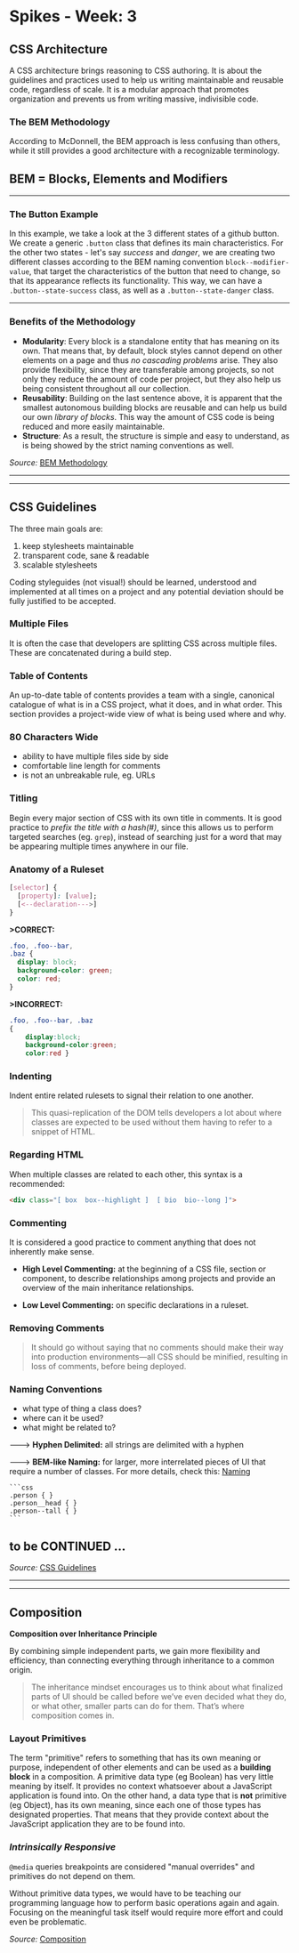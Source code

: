 # Spikes - Week: 3

## CSS Architecture

A CSS architecture brings reasoning to CSS authoring. It is about the guidelines and practices used to help us writing maintainable and reusable code, regardless of scale. It is a modular approach that promotes organization and prevents us from writing massive, indivisible code.

### The BEM Methodology 

According to McDonnell, the BEM approach is less confusing than others, while it still provides a good architecture with a recognizable terminology.

## BEM = Blocks, Elements and Modifiers
----------------------------------------

### The Button Example

In this example, we take a look at the 3 different states of a github button. We create a generic `.button` class that defines its main characteristics. For the other two states - let's say *success* and *danger*, we are creating two different classes according to the BEM naming convention `block--modifier-value`, that target the characteristics of the button that need to change, so that its appearance reflects its functionality.
This way, we can have a `.button--state-success` class, as well as a `.button--state-danger` class.

----------------------------------------

### Benefits of the Methodology

* __Modularity__: Every block is a standalone entity that has meaning on its own. That means that, by default, block styles cannot depend on other elements on a page and thus _no cascading problems_ arise.
They also provide flexibility, since they are transferable among projects, so not only they reduce the amount of code per project, but they also help us being consistent throughout all our collection.
* __Reusability__: Building on the last sentence above, it is apparent that the smallest autonomous building blocks are reusable and can help us build our own _library of blocks_. This way the amount of CSS code is being reduced and more easily maintainable. 
* __Structure__: As a result, the structure is simple and easy to understand, as is being showed by the strict naming conventions as well. 

_Source:_ [BEM Methodology](http://getbem.com/introduction/)

----------------------------------------
----------------------------------------

## CSS Guidelines

The three main goals are:
1. keep stylesheets maintainable
1. transparent code, sane & readable
1. scalable stylesheets

Coding styleguides (not visual!) should be learned, understood and implemented at all times on a project and any potential deviation should be fully justified to be accepted.

### Multiple Files

It is often the case that developers are splitting CSS across multiple files. These are concatenated during a build step.

### Table of Contents 

An up-to-date table of contents provides a team with a single, canonical catalogue of what is in a CSS project, what it does, and in what order. This section provides a project-wide view of what is being used where and why.

### 80 Characters Wide

* ability to have multiple files side by side
* comfortable line length for comments
* is not an unbreakable rule, eg. URLs

### Titling

Begin every major section of CSS with its own title in comments. It is good practice to _prefix the title with a hash(#)_, since this allows us to perform targeted searches (eg. `grep`), instead of searching just for a word that may be appearing multiple times anywhere in our file.

### Anatomy of a Ruleset

```css
[selector] {
  [property]: [value];
  [<--declaration--->]
}
```

__>CORRECT:__
```css
.foo, .foo--bar,   
.baz {  
  display: block;  
  background-color: green;  
  color: red;  
}
```


__>INCORRECT:__
```css
.foo, .foo--bar, .baz
{
	display:block;
	background-color:green;
	color:red }
```

### Indenting

Indent entire related rulesets to signal their relation to one another.
>This quasi-replication of the DOM tells developers a lot about where classes are expected to be used without them having to refer to a snippet of HTML.

### Regarding HTML

When multiple classes are related to each other, this syntax is a recommended: 
```html
<div class="[ box  box--highlight ]  [ bio  bio--long ]">
```

### Commenting

It is considered a good practice to comment anything that does not inherently make sense.

* __High Level Commenting:__ at the beginning of a CSS file, section or component, to describe relationships among projects and provide an overview of the main inheritance relationships.

* __Low Level Commenting:__ on specific declarations in a ruleset. 

### Removing Comments 

>It should go without saying that no comments should make their way into production environments—all CSS should be minified, resulting in loss of comments, before being deployed.

### Naming Conventions

* what type of thing a class does?
* where can it be used?
* what might be related to?

---> __Hyphen Delimited:__
    all strings are delimited with a hyphen

---> __BEM-like Naming:__
    for larger, more interrelated pieces of UI that require a number of classes. For more details, check this: [Naming](http://getbem.com/naming/)


    ```css
    .person { }
    .person__head { }
    .person--tall { }
    ```
## to be CONTINUED ...
_Source:_ [CSS Guidelines](https://cssguidelin.es/)

----------------------------------------
----------------------------------------

## Composition

__Composition over Inheritance Principle__ 

By combining simple independent parts, we gain more flexibility and efficiency, than connecting everything through inheritance to a common origin.

>The inheritance mindset encourages us to think about what finalized parts of UI should be called before we’ve even decided what they do, or what other, smaller parts can do for them. That’s where composition comes in.

### Layout Primitives

The term "primitive" refers to something that has its own meaning or purpose, independent of other elements and can be used as a __building block__ in a composition. 
A primitive data type (eg Boolean) has very little meaning by itself. It provides no context whatsoever about a JavaScript application is found into.
On the other hand, a data type that is __not__ primitive (eg Object), has its own meaning, since each one of those types has designated properties. That means that they provide context about the JavaScript application they are to be found into.

### _Intrinsically Responsive_

`@media` queries breakpoints are considered "manual overrides" and primitives do not depend on them.

Without primitive data types, we would have to be teaching our programming language how to perform basic operations again and again. Focusing on the meaningful task itself would require more effort and could even be problematic. 

_Source:_ [Composition](https://every-layout.dev/rudiments/composition/)